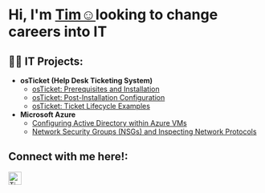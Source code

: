 
 <h1>Hi, I'm  <a href="https://www.linkedin.com/in/tim-merida-a7t8h5/">Tim☺</a>looking to change careers into IT</h1>
  

<h2>👨‍💻 IT Projects:</h2>

- <b>osTicket (Help Desk Ticketing System)</b>
  - [osTicket: Prerequisites and Installation](https://github.com/TimjMerida/osTicket-pt1-VM-setup-and-Installation)
  - [osTicket: Post-Installation Configuration](https://github.com/TimjMerida/osTicket-pt2-Post-Installation-Configuration)
  - [osTicket: Ticket Lifecycle Examples](https://github.com/TimjMerida/osTicket-pt3-Ticket-Lifecycle-Examples)
- <b>Microsoft Azure</b>
  - [Configuring Active Directory within Azure VMs](https://github.com/TimjMerida/Configuring-Active-Directory-within-Azure-VMs)
  - [Network Security Groups (NSGs) and Inspecting Network Protocols](https://github.com/TimjMerida/Network-Security-Groups-and-Inspecting-Network-Protocols)

<h2>Connect with me here!:</h2>

[<img align="left" alt="Tim | LinkedIn" width="26px" src="https://cdn-icons-png.flaticon.com/512/174/174857.png" />][linkedin]



[linkedin]: https://www.linkedin.com/in/tim-merida-a7t8h5/
